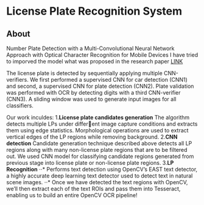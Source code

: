  # License Plate Recognition System

 ## About 

 Number Plate Detection with a Multi-Convolutional Neural Network Approach with Optical Character Recognition for Mobile Devices 
 I have tried to imporved the model what was proposed in the research paper [LINK](http://jips.jatsxml.org/Article/12/1/100)

 The license plate is detected by sequentially applying multiple CNN-verifiers. We first performed a supervised CNN for car detection (CNN1) and second, a supervised CNN for plate detection (CNN2). Plate validation was performed with OCR by detecting digits with a third CNN-verifier (CNN3). A sliding window was used to generate input images for all classifiers.

 Our work inculdes:
 1.**License plate candidates generation**
    The algorithm detects multiple LPs under differ￾ent image capture conditions and extracts them using edge
    statistics. Morphological operations are used to extract vertical edges of the LP regions while removing background.
 2.**CNN detection**
    Candidate generation technique described above detects all LP regions along with many non-license plate regions that are to be filtered out.
    We used CNN model for classifying candidate regions generated from previous stage into license plate or non-license plate regions.
 3.**LP Recognition**
 ⋅⋅* Performs text detection using OpenCV’s EAST text detector, a highly accurate deep learning text detector used to detect text in natural scene images.
 ⋅⋅* Once we have detected the text regions with OpenCV, we’ll then extract each of the text ROIs and pass them into Tesseract, enabling us to build an entire OpenCV        OCR pipeline!
    



 